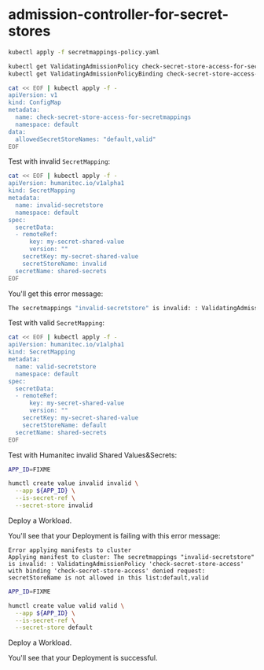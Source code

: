 # admission-controller-for-secret-stores

```bash
kubectl apply -f secretmappings-policy.yaml
```

```bash
kubectl get ValidatingAdmissionPolicy check-secret-store-access-for-secretmappings
kubectl get ValidatingAdmissionPolicyBinding check-secret-store-access-for-secretmappings
```

```bash
cat << EOF | kubectl apply -f -
apiVersion: v1
kind: ConfigMap
metadata:
  name: check-secret-store-access-for-secretmappings
  namespace: default
data:
  allowedSecretStoreNames: "default,valid"
EOF
```

Test with invalid `SecretMapping`:
```bash
cat << EOF | kubectl apply -f -
apiVersion: humanitec.io/v1alpha1
kind: SecretMapping
metadata:
  name: invalid-secretstore
  namespace: default
spec:
  secretData:
  - remoteRef:
      key: my-secret-shared-value
      version: ""
    secretKey: my-secret-shared-value
    secretStoreName: invalid
  secretName: shared-secrets
EOF
```

You'll get this error message:
```bash
The secretmappings "invalid-secretstore" is invalid: : ValidatingAdmissionPolicy 'check-secret-store-access' with binding 'check-secret-store-access' denied request: secretStoreName is not allowed in this list:default,valid
```

Test with valid `SecretMapping`:
```bash
cat << EOF | kubectl apply -f -
apiVersion: humanitec.io/v1alpha1
kind: SecretMapping
metadata:
  name: valid-secretstore
  namespace: default
spec:
  secretData:
  - remoteRef:
      key: my-secret-shared-value
      version: ""
    secretKey: my-secret-shared-value
    secretStoreName: default
  secretName: shared-secrets
EOF
```

Test with Humanitec invalid Shared Values&Secrets:
```bash
APP_ID=FIXME

humctl create value invalid invalid \
  --app ${APP_ID} \
  --is-secret-ref \
  --secret-store invalid
```

Deploy a Workload.

You'll see that your Deployment is failing with this error message:
```none
Error applying manifests to cluster
Applying manifest to cluster: The secretmappings "invalid-secretstore" is invalid: : ValidatingAdmissionPolicy 'check-secret-store-access' with binding 'check-secret-store-access' denied request: secretStoreName is not allowed in this list:default,valid
```

```bash
APP_ID=FIXME

humctl create value valid valid \
  --app ${APP_ID} \
  --is-secret-ref \
  --secret-store default
```

Deploy a Workload.

You'll see that your Deployment is successful.
